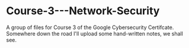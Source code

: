 # Course-3---Network-Security

A group of files for Course 3 of the Google Cybersecurity Certifcate. Somewhere down the road I'll upload some hand-written notes, we shall see.
